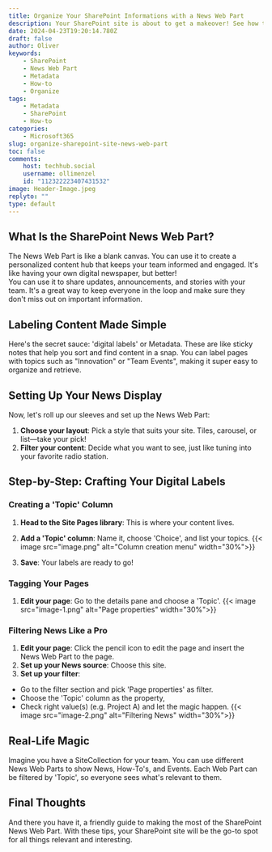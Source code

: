 ```yaml
---
title: Organize Your SharePoint Informations with a News Web Part
description: Your SharePoint site is about to get a makeover! See how to use the News Web Part to create a personalized content hub that keeps your team informed & engaged.
date: 2024-04-23T19:20:14.780Z
draft: false
author: Oliver
keywords:
    - SharePoint
    - News Web Part
    - Metadata
    - How-to
    - Organize
tags:
    - Metadata
    - SharePoint
    - How-to
categories:
    - Microsoft365
slug: organize-sharepoint-site-news-web-part
toc: false
comments:
    host: techhub.social
    username: ollimenzel
    id: "112322223407431532"
image: Header-Image.jpeg
replyto: ""
type: default
---
```

## What Is the SharePoint News Web Part?

The News Web Part is like a blank canvas. You can use it to create a personalized content hub that keeps your team informed and engaged. It's like having your own digital newspaper, but better!  
You can use it to share updates, announcements, and stories with your team. It's a great way to keep everyone in the loop and make sure they don't miss out on important information.

## Labeling Content Made Simple

Here's the secret sauce: 'digital labels' or Metadata. These are like sticky notes that help you sort and find content in a snap. You can label pages with topics such as "Innovation" or "Team Events", making it super easy to organize and retrieve.

## Setting Up Your News Display

Now, let's roll up our sleeves and set up the News Web Part:
1. **Choose your layout**: Pick a style that suits your site. Tiles, carousel, or list—take your pick!
2. **Filter your content**: Decide what you want to see, just like tuning into your favorite radio station.

## Step-by-Step: Crafting Your Digital Labels

### Creating a 'Topic' Column
1. **Head to the Site Pages library**: This is where your content lives.
2. **Add a 'Topic' column**: Name it, choose 'Choice', and list your topics.
{{< image src="image.png" alt="Column creation menu" width="30%">}}

3. **Save**: Your labels are ready to go!

### Tagging Your Pages
1. **Edit your page**: Go to the details pane and choose a 'Topic'.
{{< image src="image-1.png" alt="Page properties" width="30%">}}


### Filtering News Like a Pro
1. **Edit your page**: Click the pencil icon to edit the page and insert the News Web Part to the page.
1. **Set up your News source**: Choose this site.
1. **Set up your filter**: 
- Go to the filter section and pick 'Page properties' as filter. 
- Choose the 'Topic' column as the property, 
- Check right value(s) (e.g. Project A) and let the magic happen.
{{< image src="image-2.png" alt="Filtering News" width="30%">}}

## Real-Life Magic

Imagine you have a SiteCollection for your team. You can use different News Web Parts to show News, How-To's, and Events. Each Web Part can be filtered by 'Topic', so everyone sees what's relevant to them.

## Final Thoughts

And there you have it, a friendly guide to making the most of the SharePoint News Web Part. With these tips, your SharePoint site will be the go-to spot for all things relevant and interesting.

